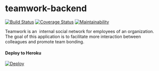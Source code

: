 # teamwork-backend

[![Build Status](https://travis-ci.org/aragakerubo/teamwork-backend.svg?branch=develop)](https://travis-ci.org/aragakerubo/teamwork-backend) [![Coverage Status](https://coveralls.io/repos/github/aragakerubo/teamwork-backend/badge.svg?branch=develop)](https://coveralls.io/github/aragakerubo/teamwork-backend?branch=develop) [![Maintainability](https://api.codeclimate.com/v1/badges/0c5cf5f716fbe38687d1/maintainability)](https://codeclimate.com/github/aragakerubo/teamwork-backend/maintainability)

Teamwork is an ​ internal social network for employees of an organization. The goal of this application is to facilitate more interaction between colleagues and promote team bonding.

#### Deploy to Heroku

[![Deploy](https://www.herokucdn.com/deploy/button.svg)](https://teamwork-backend-staging.herokuapp.com/)
